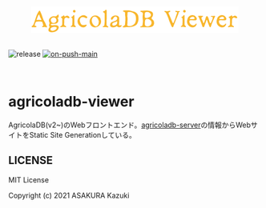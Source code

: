 <div align="center">
  <img alt="AgricolaDB Viewer" src="docs/img/agricoladb-viewer-logo.png" />
</div>

<br />

![release](https://img.shields.io/github/v/release/AgricolaDevJP/agricoladb-viewer)
[![on-push-main](https://github.com/AgricolaDevJP/agricoladb-viewer/actions/workflows/on-push-main.yml/badge.svg)](https://github.com/AgricolaDevJP/agricoladb-server/actions/workflows/on-push-main.yml)

<br />

# agricoladb-viewer

AgricolaDB(v2~)のWebフロントエンド。[agricoladb-server](https://github.com/AgricolaDevJP/agricoladb-server)の情報からWebサイトをStatic Site Generationしている。

## LICENSE

MIT License

Copyright (c) 2021 ASAKURA Kazuki
